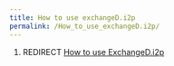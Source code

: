 ```yaml
---
title: How to use exchangeD.i2p
permalink: /How_to_use_exchangeD.i2p/
---
```


1.  REDIRECT [How to use ExchangeD.i2p](/How_to_use_ExchangeD.i2p "wikilink")
